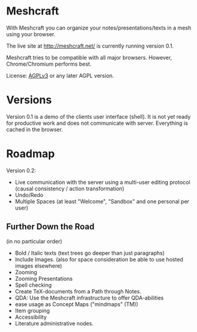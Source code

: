 Meshcraft
=========
With Meshcraft you can organize your notes/presentations/texts in a mesh using your browser.

The live site at http://meshcraft.net/ is currently running version 0.1.

Meshcraft tries to be compatible with all major browsers. However, Chrome/Chromium performs best.

License: [AGPLv3](http://www.gnu.org/licenses/agpl.html) or any later AGPL version.

Versions
========

Version 0.1 is a demo of the clients user interface (shell). It is not yet ready for productive work and does not communicate with server. Everything is cached in the browser.

Roadmap
=======

Version 0.2:
+ Live communication with the server using a multi-user editing protocol (causal consistency / action transformation)
+ Undo/Redo
+ Multiple Spaces (at least "Welcome", "Sandbox" and one personal per user)

Further Down the Road
---------------------

(in no particular order)
+ Bold / Italic texts (text trees go deeper than just paragraphs)
+ Include Images. (also for space consideration be able to use hosted images elsewhere)
+ Zooming
+ Zooming Presentations
+ Spell checking
+ Create TeX-documents from a Path through Notes.
+ QDA: Use the Meshcraft infrastructure to offer QDA-abilities
+ ease usage as Concept Maps ("mindmaps" (TM))
+ Item grouping
+ Accessibility
+ Literature administrative nodes.

